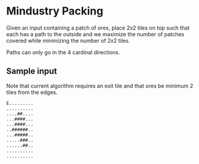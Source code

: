 # Mindustry Packing

Given an input containing a patch of ores, place 2x2 tiles on top such that each has a path to the outside and we maximize the number of patches covered while minimizing the number of 2x2 tiles.

Paths can only go in the 4 cardinal directions.

## Sample input

Note that current algorithm requires an exit tile and that ores be minimum 2 tiles from the edges.

``` text
E.........
..........
....##....
...####...
...####...
..######..
...#####..
.....###..
......##..
..........
..........
```

